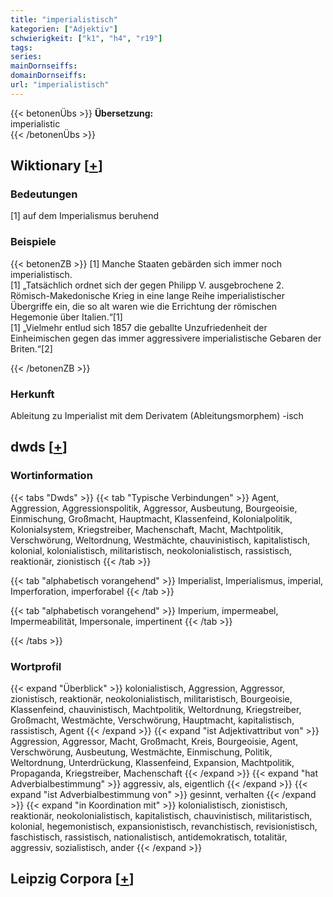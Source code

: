 ```yaml
---
title: "imperialistisch"
kategorien: ["Adjektiv"]
schwierigkeit: ["k1", "h4", "r19"]
tags:
series:
mainDornseiffs:
domainDornseiffs:
url: "imperialistisch"
---
```


{{< betonenÜbs >}}
**Übersetzung:**  
imperialistic  
{{< /betonenÜbs >}}

## Wiktionary [[+](https://de.wiktionary.org/wiki/imperialistisch)]

### Bedeutungen
[1] auf dem Imperialismus beruhend  

### Beispiele
{{< betonenZB >}}
[1] Manche Staaten gebärden sich immer noch imperialistisch.  
[1] „Tatsächlich ordnet sich der gegen Philipp V. ausgebrochene 2. Römisch-Makedonische Krieg in eine lange Reihe imperialistischer Übergriffe ein, die so alt waren wie die Errichtung der römischen Hegemonie über Italien.“[1]  
[1] „Vielmehr entlud sich 1857 die geballte Unzufriedenheit der Einheimischen gegen das immer aggressivere imperialistische Gebaren der Briten.“[2]  

{{< /betonenZB >}}
### Herkunft
Ableitung zu Imperialist mit dem Derivatem (Ableitungsmorphem) -isch  



## dwds [[+](https://www.dwds.de/wb/imperialistisch)]

### Wortinformation
{{< tabs "Dwds" >}}
{{< tab "Typische Verbindungen" >}}
Agent, Aggression, Aggressionspolitik, Aggressor, Ausbeutung, Bourgeoisie, Einmischung, Großmacht, Hauptmacht, Klassenfeind, Kolonialpolitik, Kolonialsystem, Kriegstreiber, Machenschaft, Macht, Machtpolitik, Verschwörung, Weltordnung, Westmächte, chauvinistisch, kapitalistisch, kolonial, kolonialistisch, militaristisch, neokolonialistisch, rassistisch, reaktionär, zionistisch
{{< /tab >}}

{{< tab "alphabetisch vorangehend" >}}
Imperialist, Imperialismus, imperial, Imperforation, imperforabel
{{< /tab >}}

{{< tab "alphabetisch vorangehend" >}}
Imperium, impermeabel, Impermeabilität, Impersonale, impertinent
{{< /tab >}}

{{< /tabs >}}

### Wortprofil
{{< expand "Überblick" >}} kolonialistisch, Aggression, Aggressor, zionistisch, reaktionär, neokolonialistisch, militaristisch, Bourgeoisie, Klassenfeind, chauvinistisch, Machtpolitik, Weltordnung, Kriegstreiber, Großmacht, Westmächte, Verschwörung, Hauptmacht, kapitalistisch, rassistisch, Agent {{< /expand >}}
{{< expand "ist Adjektivattribut von" >}} Aggression, Aggressor, Macht, Großmacht, Kreis, Bourgeoisie, Agent, Verschwörung, Ausbeutung, Westmächte, Einmischung, Politik, Weltordnung, Unterdrückung, Klassenfeind, Expansion, Machtpolitik, Propaganda, Kriegstreiber, Machenschaft {{< /expand >}}
{{< expand "hat Adverbialbestimmung" >}} aggressiv, als, eigentlich {{< /expand >}}
{{< expand "ist Adverbialbestimmung von" >}} gesinnt, verhalten {{< /expand >}}
{{< expand "in Koordination mit" >}} kolonialistisch, zionistisch, reaktionär, neokolonialistisch, kapitalistisch, chauvinistisch, militaristisch, kolonial, hegemonistisch, expansionistisch, revanchistisch, revisionistisch, faschistisch, rassistisch, nationalistisch, antidemokratisch, totalitär, aggressiv, sozialistisch, ander {{< /expand >}}

## Leipzig Corpora [[+](https://corpora.uni-leipzig.de/en/res?word=imperialistisch&corpusId=deu_newscrawl-public_2018)]


